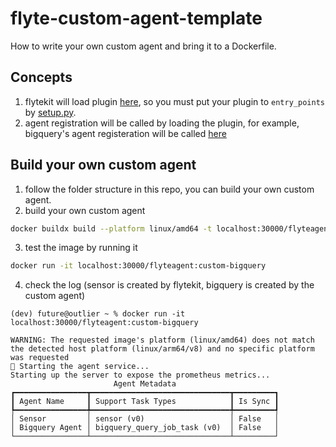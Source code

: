 # flyte-custom-agent-template
How to write your own custom agent and bring it to a Dockerfile.

## Concepts
1. flytekit will load plugin [here](https://github.com/flyteorg/flytekit/blob/ff2d0da686c82266db4dbf764a009896cf062349/flytekit/__init__.py#L322-L323), 
so you must put your plugin to `entry_points` by [setup.py](https://github.com/Future-Outlier/flyte-custom-agent-template/blob/main/flytekit-bigquery/setup.py).
2. agent registration will be called by loading the plugin, for example, 
bigquery's agent registeration will be called [here](https://github.com/Future-Outlier/flyte-custom-agent/blob/main/flytekit-bigquery/flytekitplugins/bigquery/agent.py#L97)

## Build your own custom agent
1. follow the folder structure in this repo, you can build your own custom agent.
2. build your own custom agent
```bash
docker buildx build --platform linux/amd64 -t localhost:30000/flyteagent:custom-bigquery -f Dockerfile .
```

3. test the image by running it
```bash
docker run -it localhost:30000/flyteagent:custom-bigquery
```

4. check the log (sensor is created by flytekit, bigquery is created by the custom agent)
```
(dev) future@outlier ~ % docker run -it localhost:30000/flyteagent:custom-bigquery
    
WARNING: The requested image's platform (linux/amd64) does not match the detected host platform (linux/arm64/v8) and no specific platform was requested
🚀 Starting the agent service...
Starting up the server to expose the prometheus metrics...
                       Agent Metadata                       
┏━━━━━━━━━━━━━━━━┳━━━━━━━━━━━━━━━━━━━━━━━━━━━━━━━┳━━━━━━━━━┓
┃ Agent Name     ┃ Support Task Types            ┃ Is Sync ┃
┡━━━━━━━━━━━━━━━━╇━━━━━━━━━━━━━━━━━━━━━━━━━━━━━━━╇━━━━━━━━━┩
│ Sensor         │ sensor (v0)                   │ False   │
│ Bigquery Agent │ bigquery_query_job_task (v0)  │ False   │
└────────────────┴───────────────────────────────┴─────────┘
```
